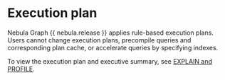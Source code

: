 # Execution plan

Nebula Graph {{ nebula.release }} applies rule-based execution plans. Users cannot change execution plans, precompile queries and corresponding plan cache, or accelerate queries by specifying indexes.

To view the execution plan and executive summary, see [EXPLAIN and PROFILE](../3.ngql-guide/17.query-tuning-statements/1.explain-and-profile.md).
